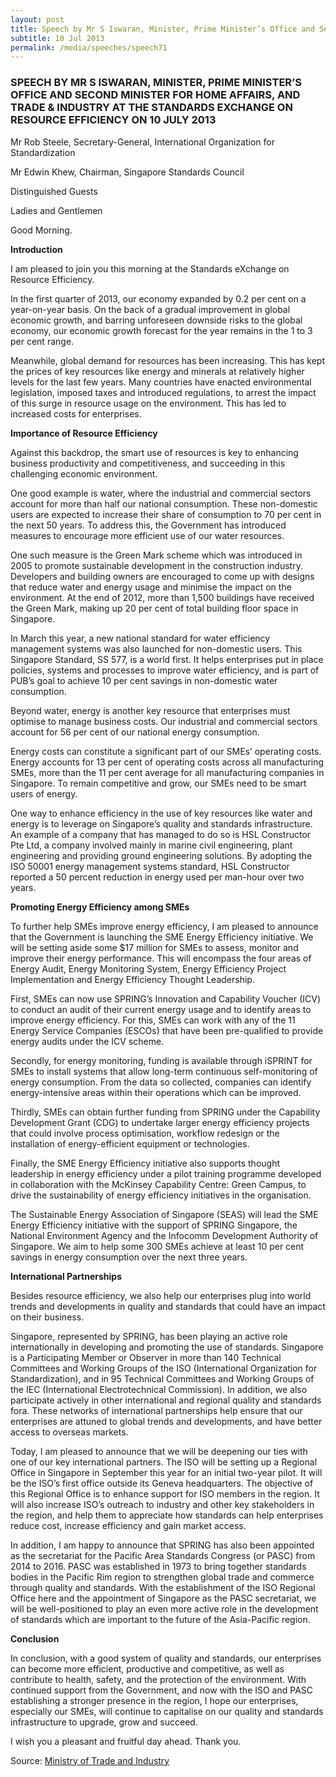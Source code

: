 ```yaml
---
layout: post
title: Speech by Mr S Iswaran, Minister, Prime Minister’s Office and Second Minister for Home Affairs, and Trade & Industry at the Standards eXchange on Resource Efficiency on 10 July 2013
subtitle: 10 Jul 2013
permalink: /media/speeches/speech71
---
```


### SPEECH BY MR S ISWARAN, MINISTER, PRIME MINISTER’S OFFICE AND SECOND MINISTER FOR HOME AFFAIRS, AND TRADE & INDUSTRY AT THE STANDARDS EXCHANGE ON RESOURCE EFFICIENCY ON 10 JULY 2013

Mr Rob Steele, Secretary-General, International Organization for Standardization

Mr Edwin Khew, Chairman, Singapore Standards Council

Distinguished Guests

Ladies and Gentlemen

Good Morning.

**Introduction**

I am pleased to join you this morning at the Standards eXchange on Resource Efficiency.

In the first quarter of 2013, our economy expanded by 0.2 per cent on a year-on-year basis. On the back of a gradual improvement in global economic growth, and barring unforeseen downside risks to the global economy, our economic growth forecast for the year remains in the 1 to 3 per cent range.

Meanwhile, global demand for resources has been increasing. This has kept the prices of key resources like energy and minerals at relatively higher levels for the last few years. Many countries have enacted environmental legislation, imposed taxes and introduced regulations, to arrest the impact of this surge in resource usage on the environment. This has led to increased costs for enterprises.

**Importance of Resource Efficiency**

Against this backdrop, the smart use of resources is key to enhancing business productivity and competitiveness, and succeeding in this challenging economic environment.

One good example is water, where the industrial and commercial sectors account for more than half our national consumption. These non-domestic users are expected to increase their share of consumption to 70 per cent in the next 50 years. To address this, the Government has introduced measures to encourage more efficient use of our water resources.

One such measure is the Green Mark scheme which was introduced in 2005 to promote sustainable development in the construction industry. Developers and building owners are encouraged to come up with designs that reduce water and energy usage and minimise the impact on the environment. At the end of 2012, more than 1,500 buildings have received the Green Mark, making up 20 per cent of total building floor space in Singapore.

In March this year, a new national standard for water efficiency management systems was also launched for non-domestic users. This Singapore Standard, SS 577, is a world first. It helps enterprises put in place policies, systems and processes to improve water efficiency, and is part of PUB’s goal to achieve 10 per cent savings in non-domestic water consumption.

Beyond water, energy is another key resource that enterprises must optimise to manage business costs. Our industrial and commercial sectors account for 56 per cent of our national energy consumption.

Energy costs can constitute a significant part of our SMEs’ operating costs. Energy accounts for 13 per cent of operating costs across all manufacturing SMEs, more than the 11 per cent average for all manufacturing companies in Singapore. To remain competitive and grow, our SMEs need to be smart users of energy.

One way to enhance efficiency in the use of key resources like water and energy is to leverage on Singapore’s quality and standards infrastructure. An example of a company that has managed to do so is HSL Constructor Pte Ltd, a company involved mainly in marine civil engineering, plant engineering and providing ground engineering solutions. By adopting the ISO 50001 energy management systems standard, HSL Constructor reported a 50 percent reduction in energy used per man-hour over two years.

**Promoting Energy Efficiency among SMEs**

To further help SMEs improve energy efficiency, I am pleased to announce that the Government is launching the SME Energy Efficiency initiative. We will be setting aside some $17 million for SMEs to assess, monitor and improve their energy performance. This will encompass the four areas of Energy Audit, Energy Monitoring System, Energy Efficiency Project Implementation and Energy Efficiency Thought Leadership.

First, SMEs can now use SPRING’s Innovation and Capability Voucher (ICV) to conduct an audit of their current energy usage and to identify areas to improve energy efficiency. For this, SMEs can work with any of the 11 Energy Service Companies (ESCOs) that have been pre-qualified to provide energy audits under the ICV scheme.

Secondly, for energy monitoring, funding is available through iSPRINT for SMEs to install systems that allow long-term continuous self-monitoring of energy consumption. From the data so collected, companies can identify energy-intensive areas within their operations which can be improved.

Thirdly, SMEs can obtain further funding from SPRING under the Capability Development Grant (CDG) to undertake larger energy efficiency projects that could involve process optimisation, workflow redesign or the installation of energy-efficient equipment or technologies.

Finally, the SME Energy Efficiency initiative also supports thought leadership in energy efficiency under a pilot training programme developed in collaboration with the McKinsey Capability Centre: Green Campus, to drive the sustainability of energy efficiency initiatives in the organisation.

The Sustainable Energy Association of Singapore (SEAS) will lead the SME Energy Efficiency initiative with the support of SPRING Singapore, the National Environment Agency and the Infocomm Development Authority of Singapore. We aim to help some 300 SMEs achieve at least 10 per cent savings in energy consumption over the next three years.

**International Partnerships**

Besides resource efficiency, we also help our enterprises plug into world trends and developments in quality and standards that could have an impact on their business.

Singapore, represented by SPRING, has been playing an active role internationally in developing and promoting the use of standards. Singapore is a Participating Member or Observer in more than 140 Technical Committees and Working Groups of the ISO (International Organization for Standardization), and in 95 Technical Committees and Working Groups of the IEC (International Electrotechnical Commission). In addition, we also participate actively in other international and regional quality and standards fora. These networks of international partnerships help ensure that our enterprises are attuned to global trends and developments, and have better access to overseas markets.

Today, I am pleased to announce that we will be deepening our ties with one of our key international partners. The ISO will be setting up a Regional Office in Singapore in September this year for an initial two-year pilot. It will be the ISO’s first office outside its Geneva headquarters. The objective of this Regional Office is to enhance support for ISO members in the region. It will also increase ISO’s outreach to industry and other key stakeholders in the region, and help them to appreciate how standards can help enterprises reduce cost, increase efficiency and gain market access.

In addition, I am happy to announce that SPRING has also been appointed as the secretariat for the Pacific Area Standards Congress (or PASC) from 2014 to 2016. PASC was established in 1973 to bring together standards bodies in the Pacific Rim region to strengthen global trade and commerce through quality and standards. With the establishment of the ISO Regional Office here and the appointment of Singapore as the PASC secretariat, we will be well-positioned to play an even more active role in the development of standards which are important to the future of the Asia-Pacific region.

**Conclusion**

In conclusion, with a good system of quality and standards, our enterprises can become more efficient, productive and competitive, as well as contribute to health, safety, and the protection of the environment. With continued support from the Government, and now with the ISO and PASC establishing a stronger presence in the region, I hope our enterprises, especially our SMEs, will continue to capitalise on our quality and standards infrastructure to upgrade, grow and succeed.

I wish you a pleasant and fruitful day ahead. Thank you.

Source: [<a href="https://www.mti.gov.sg/" target="_blank">Ministry of Trade and Industry</a>](https://www.mti.gov.sg/)